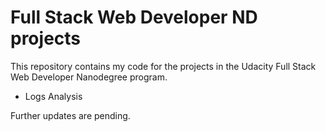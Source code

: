 # Full Stack Web Developer ND projects

This repository contains my code for the projects in the Udacity Full Stack Web Developer
Nanodegree program.

- Logs Analysis

Further updates are pending.
